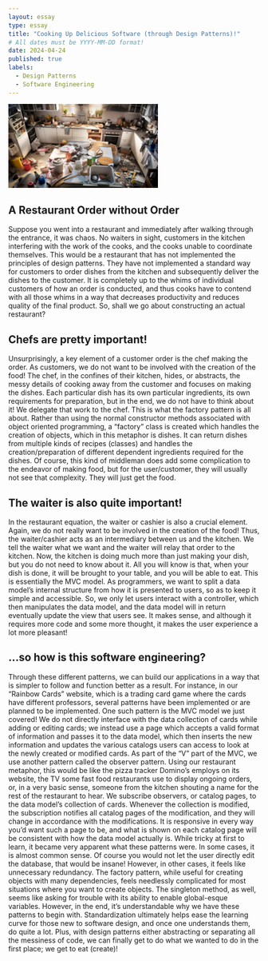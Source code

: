 ```yaml
---
layout: essay
type: essay
title: "Cooking Up Delicious Software (through Design Patterns)!"
# All dates must be YYYY-MM-DD format!
date: 2024-04-24
published: true
labels:
  - Design Patterns
  - Software Engineering
---
```


<img width="300px" class="rounded float-start pe-4" src="../img/cooking-up-delicious-software.jpg">

## A Restaurant Order without Order

Suppose you went into a restaurant and immediately after walking through the entrance, it was chaos. No waiters in sight, customers in the kitchen interfering with the work of the cooks, and the cooks unable to coordinate themselves. This would be a restaurant that has not implemented the principles of design patterns. They have not implemented a standard way for customers to order dishes from the kitchen and subsequently deliver the dishes to the customer. It is completely up to the whims of individual customers of how an order is conducted, and thus cooks have to contend with all those whims in a way that decreases productivity and reduces quality of the final product. So, shall we go about constructing an actual restaurant?

## Chefs are pretty important!

Unsurprisingly, a key element of a customer order is the chef making the order. As customers, we do not want to be involved with the creation of the food! The chef, in the confines of their kitchen, hides, or abstracts, the messy details of cooking away from the customer and focuses on making the dishes. Each particular dish has its own particular ingredients, its own requirements for preparation, but in the end, we do not have to think about it! We delegate that work to the chef.
This is what the factory pattern is all about. Rather than using the normal constructor methods associated with object oriented programming, a “factory” class is created which handles the creation of objects, which in this metaphor is dishes. It can return dishes from multiple kinds of recipes (classes) and handles the creation/preparation of different dependent ingredients required for the dishes. Of course, this kind of middleman does add some complication to the endeavor of making food, but for the user/customer, they will usually not see that complexity. They will just get the food.

## The waiter is also quite important!

In the restaurant equation, the waiter or cashier is also a crucial element. Again, we do not really want to be involved in the creation of the food! Thus, the waiter/cashier acts as an intermediary between us and the kitchen. We tell the waiter what we want and the waiter will relay that order to the kitchen. Now, the kitchen is doing much more than just making your dish, but you do not need to know about it. All you will know is that, when your dish is done, it will be brought to your table, and you will be able to eat.
This is essentially the MVC model. As programmers, we want to split a data model’s internal structure from how it is presented to users, so as to keep it simple and accessible. So, we only let users interact with a controller, which then manipulates the data model, and the data model will in return eventually update the view that users see. It makes sense, and although it requires more code and some more thought, it makes the user experience a lot more pleasant!

## …so how is this software engineering?

Through these different patterns, we can build our applications in a way that is simpler to follow and function better as a result. For instance, in our “Rainbow Cards” website, which is a trading card game where the cards have different professors, several patterns have been implemented or are planned to be implemented. One such pattern is the MVC model we just covered! We do not directly interface with the data collection of cards while adding or editing cards; we instead use a page which accepts a valid format of information and passes it to the data model, which then inserts the new information and updates the various catalogs users can access to look at the newly created or modified cards.
As part of the “V” part of the MVC, we use another pattern called the observer pattern. Using our restaurant metaphor, this would be like the pizza tracker Domino’s employs on its website, the TV some fast food restaurants use to display ongoing orders, or, in a very basic sense, someone from the kitchen shouting a name for the rest of the restaurant to hear. We subscribe observers, or catalog pages, to the data model’s collection of cards. Whenever the collection is modified, the subscription notifies all catalog pages of the modification, and they will change in accordance with the modifications. It is responsive in every way you’d want such a page to be, and what is shown on each catalog page will be consistent with how the data model actually is.
While tricky at first to learn, it became very apparent what these patterns were. In some cases, it is almost common sense. Of course you would not let the user directly edit the database, that would be insane! However, in other cases, it feels like unnecessary redundancy. The factory pattern, while useful for creating objects with many dependencies, feels needlessly complicated for most situations where you want to create objects. The singleton method, as well, seems like asking for trouble with its ability to enable global-esque variables. However, in the end, it’s understandable why we have these patterns to begin with. Standardization ultimately helps ease the learning curve for those new to software design, and once one understands them, do quite a lot. Plus, with design patterns either abstracting or separating all the messiness of code, we can finally get to do what we wanted to do in the first place; we get to eat (create)!

